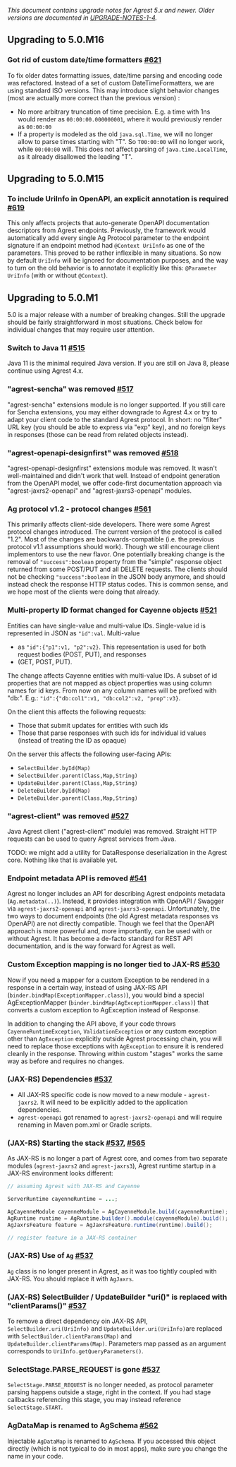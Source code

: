 _This document contains upgrade notes for Agrest 5.x and newer. Older versions are documented in 
[UPGRADE-NOTES-1-4](./UPGRADE-NOTES-1-to-4.md)._

## Upgrading to 5.0.M16

### Got rid of custom date/time formatters [#621](https://github.com/agrestio/agrest/issues/621)

To fix older dates formatting issues, date/time parsing and encoding code was refactored. Instead of a set of custom
DateTimeFormatters, we are using standard ISO versions. This may introduce slight behavior changes (most are actually 
more correct than the previous version) :

* No more arbitrary truncation of time precision. E.g. a time with 1ns would render as `00:00:00.000000001`, where it would
previously render as `00:00:00`
* If a property is modeled as the old `java.sql.Time`, we will no longer allow to parse times starting with "T". So
`T00:00:00` will no longer work, while `00:00:00` will. This does not affect parsing of `java.time.LocalTime`, as it 
already disallowed the leading "T".

## Upgrading to 5.0.M15

### To include UriInfo in OpenAPI, an explicit annotation is required [#619](https://github.com/agrestio/agrest/issues/619)
This only affects projects that auto-generate OpenAPI documentation descriptors from Agrest endpoints.
Previously, the framework would automatically add every single Ag Protocol parameter to the endpoint signature
if an endpoint method had `@Context UriInfo` as one of the parameters. This proved to be rather inflexible
in many situations. So now by default `UriInfo` will be ignored for documentation purposes, and the way to
turn on the old behavior is to annotate it explicitly like this: `@Parameter UriInfo` (with or without `@Context`).

## Upgrading to 5.0.M1

5.0 is a major release with a number of breaking changes. Still the upgrade should be fairly straightforward in most
situations. Check below for individual changes that may require user attention.

### Switch to Java 11 [#515](https://github.com/agrestio/agrest/issues/515)
Java 11 is the minimal required Java version. If you are still on Java 8, please continue using Agrest 4.x.

### "agrest-sencha" was removed [#517](https://github.com/agrestio/agrest/issues/517)
"agrest-sencha" extensions module is no longer supported. If you still care for Sencha extensions, you may either 
downgrade to Agrest 4.x or try to adapt your client code to the standard Agrest protocol. In short: no "filter" URL key
(you should be able to express via "exp" key), and no foreign keys in responses (those can be read from related 
objects instead).

### "agrest-openapi-designfirst" was removed [#518](https://github.com/agrestio/agrest/issues/518)
"agrest-openapi-designfirst" extensions module was removed. It wasn't well-maintained and didn't work that well. 
Instead of endpoint generation from the OpenAPI model, we offer code-first documentation approach via 
"agrest-jaxrs2-openapi" and "agrest-jaxrs3-openapi" modules.

### Ag protocol v1.2 - protocol changes [#561](https://github.com/agrestio/agrest/issues/561)
This primarily affects client-side developers. There were some Agrest protocol changes introduced. The current version 
of the protocol is called "1.2". Most of the changes are backwards-compatible (i.e. the previous protocol v1.1 
assumptions should work). Though we still encourage client implementors to use the new flavor. One potentially breaking 
change is the removal of `"success":boolean` property from the "simple" response object returned from some POST/PUT and 
all DELETE requests. The clients should not be checking `"success":boolean` in the JSON body anymore, and should 
instead check the response HTTP status codes. This is common sense, and we hope most of the clients were doing that already. 

### Multi-property ID format changed for Cayenne objects [#521](https://github.com/agrestio/agrest/issues/521)
Entities can have single-value and multi-value IDs. Single-value id is represented in JSON as `"id":val`. Multi-value 
- as `"id":{"p1":v1, "p2":v2}`. This representation is used for both request bodies (POST, PUT), and responses 
- (GET, POST, PUT).

The change affects Cayenne entities with multi-value IDs. A subset of id properties that are not mapped as object 
properties was using column names for id keys. From now on any column names will be prefixed with "db:". E.g.: 
`"id":{"db:col1":v1, "db:col2":v2, "prop":v3}`.

On the client this affects the following requests:
* Those that submit updates for entities with such ids
* Those that parse responses with such ids for individual id values (instead of treating the ID as opaque)

On the server this affects the following user-facing APIs:
* `SelectBuilder.byId(Map)`
* `SelectBuilder.parent(Class,Map,String)`
* `UpdateBuilder.parent(Class,Map,String)`
* `DeleteBuilder.byId(Map)`
* `DeleteBuilder.parent(Class,Map,String)`

### "agrest-client" was removed [#527](https://github.com/agrestio/agrest/issues/527)
Java Agrest client ("agrest-client" module) was removed. Straight HTTP requests can be used to query Agrest services 
from Java. 

TODO: we might add a utility for DataResponse deserialization in the Agrest core. Nothing like that is 
available yet. 

### Endpoint metadata API is removed [#541](https://github.com/agrestio/agrest/issues/541)
Agrest no longer includes an API for describing Agrest endpoints metadata (`Ag.metadata(..)`). Instead, it provides 
integration with OpenAPI / Swagger via `agrest-jaxrs2-openapi` and `agrest-jaxrs3-openapi`. Unfortunately, the two 
ways to document endpoints (the old Agrest metadata responses vs OpenAPI) are not directly compatible. Though we feel
that the OpenAPI approach is more powerful and, more importantly, can be used with or without Agrest. It
has become a de-facto standard for REST API documentation, and is the way forward for Agrest as well.

### Custom Exception mapping is no longer tied to JAX-RS [#530](https://github.com/agrestio/agrest/issues/530)

Now if you need a mapper for a custom Exception to be rendered in a response in a certain way, instead of 
using JAX-RS API (`binder.bindMap(ExceptionMapper.class)`), you would bind a special AgExceptionMapper 
(`binder.bindMap(AgExceptionMapper.class)`) that converts a custom exception to AgException instead of Response. 

In addition to changing the API above, if your code throws `CayenneRuntimeException`, `ValidationException` or any
custom exception other than `AgException` explicitly outside Agrest processing chain, you will need to replace 
those exceptions with `AgException` to ensure it is rendered cleanly in the response. Throwing within custom "stages"
works the same way as before and requires no changes.

### (JAX-RS) Dependencies [#537](https://github.com/agrestio/agrest/issues/537)
* All JAX-RS specific code is now moved to a new module - `agrest-jaxrs2`. It will need to be explicitly added to the 
application dependencies. 
* `agrest-openapi` got renamed to `agrest-jaxrs2-openapi` and will require renaming in Maven
pom.xml or Gradle scripts.

### (JAX-RS) Starting the stack [#537](https://github.com/agrestio/agrest/issues/537), [#565](https://github.com/agrestio/agrest/issues/565)
As JAX-RS is no longer a part of Agrest core, and comes from two separate modules (`agrest-jaxrs2` and `agrest-jaxrs3`), 
Agrest runtime startup in a JAX-RS environment looks different:
```java
// assuming Agrest with JAX-RS and Cayenne

ServerRuntime cayenneRuntime = ...;

AgCayenneModule cayenneModule = AgCayenneModule.build(cayenneRuntime);
AgRuntime runtime = AgRuntime.builder().module(cayenneModule).build();
AgJaxrsFeature feature = AgJaxrsFeature.runtime(runtime).build();

// register feature in a JAX-RS container
```

### (JAX-RS) Use of `Ag` [#537](https://github.com/agrestio/agrest/issues/537)
`Ag` class is no longer present in Agrest, as it was too tightly coupled with JAX-RS. You should replace it with 
`AgJaxrs`.

### (JAX-RS) SelectBuilder / UpdateBuilder "uri()" is replaced with "clientParams()" [#537](https://github.com/agrestio/agrest/issues/537)
To remove a direct dependency oin JAX-RS API, `SelectBuilder.uri(UriInfo)` and `UpdateBuilder.uri(UriInfo)`are replaced
with `SelectBuilder.clientParams(Map)` and `UpdateBuilder.clientParams(Map)`. Parameters map passed as an argument 
corresponds to `UriInfo.getQueryParameters()`.

### SelectStage.PARSE_REQUEST is gone [#537](https://github.com/agrestio/agrest/issues/537)
`SelectStage.PARSE_REQUEST` is no longer needed, as protocol parameter parsing happens outside a stage, right in
the context. If you had stage callbacks referencing this stage, you may instead reference `SelectStage.START`.

### AgDataMap is renamed to AgSchema [#562](https://github.com/agrestio/agrest/issues/562)
Injectable `AgDataMap` is renamed to `AgSchema`. If you accessed this object directly (which is not typical to do in 
most apps), make sure you change the name in your code.
